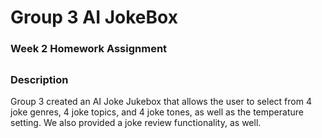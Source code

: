 # Group 3 AI JokeBox

### Week 2 Homework Assignment

## 
### Description

Group 3 created an AI Joke Jukebox that allows the user to select from 4 joke genres, 4 joke topics, and 4 joke tones, as well as the temperature setting. We also provided a joke review functionality, as well.

